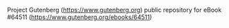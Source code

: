 Project Gutenberg (https://www.gutenberg.org) public repository for
eBook #64511 (https://www.gutenberg.org/ebooks/64511)
